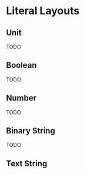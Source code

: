 # Literal Layouts

## Unit

TODO

## Boolean

TODO

## Number

TODO

## Binary String

TODO

## Text String